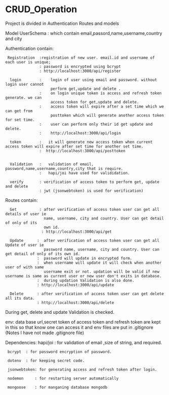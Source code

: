 # CRUD_Operation

Project is divided in Authentication Routes and models

Model
  UserSchema : which contain
                  email,passord,name,username,country and city

Authentication contain: 
      
     Registration  :registration of new user. email.id and username of each user is unique;
                   : password is encrypted using bcrypt
                   : http://localhost:3000/api/register
                   
      login        :    login of user using email and password. without login user cannot 
                        perform get,update and delete .
                   :    on login unique token is access and refresh token generate. we can 
                        access token for get,update and delete.
                   :    access token will expire after a set time which we can get from
                        posttoken which will generate another access token for set time.
                   :    user can perform only their id get update and delete.
                   :    http://localhost:3000/api/login
                   
      token        :   it will generate new access token when current access token will expire after set time for another set time.
                   :  http://localhost:3000/api/posttoken
                       
       
      Validation   :   validation of email, password,name,username,country,city that is require.
                   :   hapi/joi have used for valididation.
      
      verify       : verification of access token to perform get, update and delete
                   : jwt (jsonwebtoken) is used for verification)
                   
Routes contain: 

      Get          : after verification of access token user can get all details of user ie
                     name, username, city and country. User can get detail of only of its 
                     own id.
                    : http://localhost:3000/api/get  
                     
      Update      :  after verification of access token user can get all Update of user ie
                     password name, username, city and country. User can get detail of only of its own id.
                  :  password will update in encrypted form.
                  :  when username will update it will check when another user of with same
                     username exit or not. updation will be valid if new username is same as current user or new user don't exits in database.
                  :  during updation Validation is also done.
                  : http://localhost:3000/api/update
                 
      Delete      : after verification of access token user can get delete all its data.
                  : http://localhost:3000/api/delete
      
   During get, delete and update Validation is checked.
   
 
  env:  data base url,secret token of access token and refresh token are kept in this so that know one can access it and env files are put in .gitignore (Notes I have not made .gitignore file)
      
Dependencies:
     hapi/joi : for validation of email ,size of string, and required.
     
     bcrypt  : for password encryption of password.
     
     dotenv  : for keeping secret code.
     
     jsonwebtoken: for generating access and refresh token after login.
     
     nodemon     : for restarting server automatically
     
     mongoose    : for manganing database mongodb
    
                     
                     
                        
                       
                        
      
